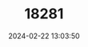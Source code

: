 ---
title: "18281"
category: "Trinomys dimidiatus"
draft: false
date: 2024-02-22 13:03:50
languages:
  English: ["Atlantic Spiny Rat"]
---